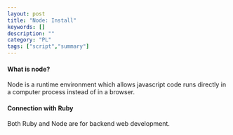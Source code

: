 ```yaml
---
layout: post
title: "Node: Install"
keywords: []
description: ""
category: "PL"
tags: ["script","summary"]
---
```


#### What is node?
Node is a runtime environment which allows javascript code runs directly in a
computer process instead of in a browser.


#### Connection with Ruby
Both Ruby and Node are for backend web development.
